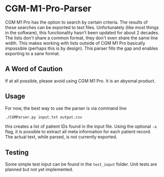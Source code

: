# CGM-M1-Pro-Parser
CGM M1 Pro has the option to search by certain criteria. The results of these searches can be exported to text files.
Unfortunately (like most things in the software), this functionality hasn't been updated for about 2 decades.
The lists don't share a common format, they don't even share the same line width.
This makes working with lists outside of CGM M1 Pro basically impossible (perhaps this is by design).
This parser fills the gap and enables exporting to a sane format.

## A Word of Caution
If at all possible, please avoid using CGM M1 Pro. It is an abysmal product.

## Usage
For now, the best way to use the parser is via command line

```bash
./CGMParser.py input.txt output.csv
```

this creates a list of patient IDs found in the input file. Using the optional `-a` flag, it is possible to extract all 
meta information for each patient record. The actual text, while parsed, is not currently exported.

## Testing
Some simple test input can be found in the `test_input` folder. Unit tests are planned but not yet implemented.